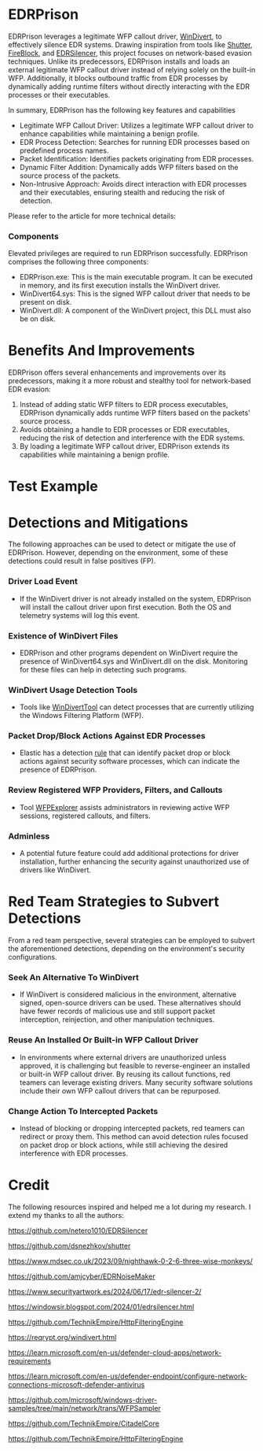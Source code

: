 # EDRPrison
EDRPrison leverages a legitimate WFP callout driver, [WinDivert](https://reqrypt.org/windivert.html), to effectively silence EDR systems. Drawing inspiration from tools like [Shutter](https://github.com/dsnezhkov/shutter), [FireBlock](https://www.mdsec.co.uk/2023/09/nighthawk-0-2-6-three-wise-monkeys/), and [EDRSilencer](https://github.com/netero1010/EDRSilencer), this project focuses on network-based evasion techniques. Unlike its predecessors, EDRPrison installs and loads an external legitimate WFP callout driver instead of relying solely on the built-in WFP. Additionally, it blocks outbound traffic from EDR processes by dynamically adding runtime filters without directly interacting with the EDR processes or their executables.


In summary, EDRPrison has the following key features and capabilities
- Legitimate WFP Callout Driver: Utilizes a legitimate WFP callout driver to enhance capabilities while maintaining a benign profile.
- EDR Process Detection: Searches for running EDR processes based on predefined process names.
- Packet Identification: Identifies packets originating from EDR processes.
- Dynamic Filter Addition: Dynamically adds WFP filters based on the source process of the packets.
- Non-Intrusive Approach: Avoids direct interaction with EDR processes and their executables, ensuring stealth and reducing the risk of detection.



Please refer to the article for more technical details: 

### Components
Elevated privileges are required to run EDRPrison successfully. EDRPrison comprises the following three components:

- EDRPrison.exe: This is the main executable program. It can be executed in memory, and its first execution installs the WinDivert driver.
- WinDivert64.sys: This is the signed WFP callout driver that needs to be present on disk.
- WinDivert.dll: A component of the WinDivert project, this DLL must also be on disk.


# Benefits And Improvements
EDRPrison offers several enhancements and improvements over its predecessors, making it a more robust and stealthy tool for network-based EDR evasion:

1. Instead of adding static WFP filters to EDR process executables, EDRPrison dynamically adds runtime WFP filters based on the packets' source process. 
2. Avoids obtaining a handle to EDR processes or EDR executables, reducing the risk of detection and interference with the EDR systems.
3. By loading a legitimate WFP callout driver, EDRPrison extends its capabilities while maintaining a benign profile. 



# Test Example




# Detections and Mitigations
The following approaches can be used to detect or mitigate the use of EDRPrison. However, depending on the environment, some of these detections could result in false positives (FP).

### Driver Load Event
- If the WinDivert driver is not already installed on the system, EDRPrison will install the callout driver upon first execution. Both the OS and telemetry systems will log this event.

### Existence of WinDivert Files
- EDRPrison and other programs dependent on WinDivert require the presence of WinDivert64.sys and WinDivert.dll on the disk. Monitoring for these files can help in detecting such programs.

### WinDivert Usage Detection Tools
- Tools like [WinDivertTool](https://github.com/basil00/WinDivertTool) can detect processes that are currently utilizing the Windows Filtering Platform (WFP).

### Packet Drop/Block Actions Against EDR Processes
- Elastic has a detection [rule](https://www.elastic.co/guide/en/security/current/potential-evasion-via-windows-filtering-platform.html) that can identify packet drop or block actions against security software processes, which can indicate the presence of EDRPrison.

### Review Registered WFP Providers, Filters, and Callouts
- Tool [WFPExplorer](https://github.com/jdu2600/WFPExplorer) assists administrators in reviewing active WFP sessions, registered callouts, and filters. 

### Adminless
- A potential future feature could add additional protections for driver installation, further enhancing the security against unauthorized use of drivers like WinDivert.

# Red Team Strategies to Subvert Detections
From a red team perspective, several strategies can be employed to subvert the aforementioned detections, depending on the environment's security configurations.

### Seek An Alternative To WinDivert
- If WinDivert is considered malicious in the environment, alternative signed, open-source drivers can be used. These alternatives should have fewer records of malicious use and still support packet interception, reinjection, and other manipulation techniques.

### Reuse An Installed Or Built-in WFP Callout Driver
- In environments where external drivers are unauthorized unless approved, it is challenging but feasible to reverse-engineer an installed or built-in WFP callout driver. By reusing its callout functions, red teamers can leverage existing drivers. Many security software solutions include their own WFP callout drivers that can be repurposed.

### Change Action To Intercepted Packets
- Instead of blocking or dropping intercepted packets, red teamers can redirect or proxy them. This method can avoid detection rules focused on packet drop or block actions, while still achieving the desired interference with EDR processes.

 


# Credit

The following resources inspired and helped me a lot during my research. I extend my thanks to all the authors:

https://github.com/netero1010/EDRSilencer 

https://github.com/dsnezhkov/shutter 

https://www.mdsec.co.uk/2023/09/nighthawk-0-2-6-three-wise-monkeys/ 

https://github.com/amjcyber/EDRNoiseMaker 

https://www.securityartwork.es/2024/06/17/edr-silencer-2/ 

https://windowsir.blogspot.com/2024/01/edrsilencer.html 

https://github.com/TechnikEmpire/HttpFilteringEngine 

https://reqrypt.org/windivert.html 

https://learn.microsoft.com/en-us/defender-cloud-apps/network-requirements

https://learn.microsoft.com/en-us/defender-endpoint/configure-network-connections-microsoft-defender-antivirus 

https://github.com/microsoft/windows-driver-samples/tree/main/network/trans/WFPSampler 

https://github.com/TechnikEmpire/CitadelCore 

https://github.com/TechnikEmpire/HttpFilteringEngine 
